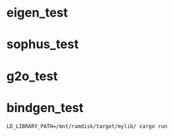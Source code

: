 # eigen_test
# sophus_test
# g2o_test

# bindgen_test

```shell
LD_LIBRARY_PATH=/mnt/ramdisk/target/mylib/ cargo run
```

